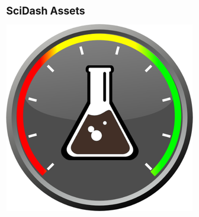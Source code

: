 # SciDash Assets

![SciDash logo](https://raw.githubusercontent.com/scidash/assets/master/logos/scidash.png)
